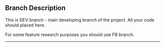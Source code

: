 ## Branch Description
This is DEV branch - main developing branch of the project. All your code should placed here.

For some feature research purposes you should use FB branch.

________________________________________
